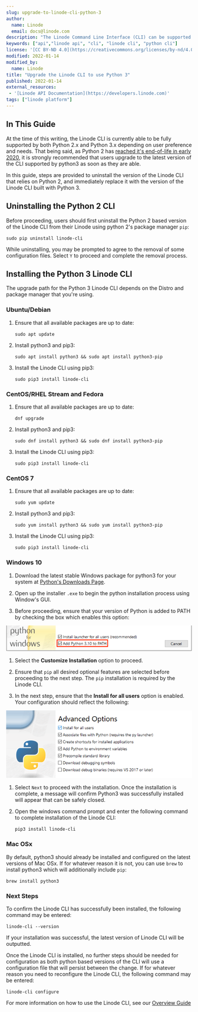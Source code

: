 ```yaml
---
slug: upgrade-to-linode-cli-python-3
author:
  name: Linode
  email: docs@linode.com
description: "The Linode Command Line Interface (CLI) can be supported by both Python 2.x and Python 3.x, however As Python 2 has reached an end of life it is recommended that users upgrade to Python 3 as soon as they are able. This guide outlines the simplest methods for upgrading python and the Linode CLI."
keywords: ["api","linode api", "cli", "linode cli", "python cli"]
license: '[CC BY-ND 4.0](https://creativecommons.org/licenses/by-nd/4.0)'
modified: 2022-01-14
modified_by:
  name: Linode
title: "Upgrade the Linode CLI to use Python 3"
published: 2022-01-14
external_resources:
 - '[Linode API Documentation](https://developers.linode.com)'
tags: ["linode platform"]
---
```


## In This Guide

At the time of this writing, the Linode CLI is currently able to be fully supported by both Python 2.x and Python 3.x depending on user preference and needs. That being said, as Python 2 has [reached it's end-of-life in early 2020](https://www.python.org/doc/sunset-python-2/#:~:text=We%20have%20decided%20that%20January,a%20security%20problem%20in%20it.), it is strongly recommended that users upgrade to the latest version of the CLI supported by python3 as soon as they are able.

In this guide, steps are provided to uninstall the version of the Linode CLI that relies on Python 2, and immediately replace it with the version of the Linode CLI built with Python 3.

## Uninstalling the Python 2 CLI

Before proceeding, users should first uninstall the Python 2 based version of the Linode CLI from their Linode using python 2's package manager `pip`:

    sudo pip uninstall linode-cli

While uninstalling, you may be prompted to agree to the removal of some configuration files. Select `Y` to proceed and complete the removal process.

## Installing the Python 3 Linode CLI

The upgrade path for the Python 3 Linode CLI depends on the Distro and package manager that you're using.

### Ubuntu/Debian

1.  Ensure that all available packages are up to date:

        sudo apt update

1.  Install python3 and pip3:

        sudo apt install python3 && sudo apt install python3-pip

1.  Install the Linode CLI using pip3:

        sudo pip3 install linode-cli

### CentOS/RHEL Stream and Fedora

1.  Ensure that all available packages are up to date:

        dnf upgrade

1.  Install python3 and pip3:

        sudo dnf install python3 && sudo dnf install python3-pip

1.  Install the Linode CLI using pip3:

        sudo pip3 install linode-cli



### CentOS 7

1. Ensure that all available packages are up to date:

       sudo yum update

1. Install python3 and pip3:

       sudo yum install python3 && sudo yum install python3-pip

1. Install the Linode CLI using pip3:

       sudo pip3 install linode-cli

### Windows 10

1. Download the latest stable Windows package for python3 for your system at [Python's Downloads Page](https://www.python.org/downloads/windows/).

1. Open up the installer `.exe` to begin the python installation process using Window's GUI.

1. Before proceeding, ensure that your version of Python is added to PATH by checking the box which enables this option:

[![Python WIndows Path Option](windows-python-path.png)](windows-python-path.png)

1. Select the **Customize Installation** option to proceed.

1. Ensure that `pip` all desired optional features are selected before proceeding to the next step. The `pip` installation is required by the Linode CLI.

1. In the next step, ensure that the **Install for all users** option is enabled. Your configuration should reflect the following:

![Python on Windows Advanced Options](windows-python-options.png "Advanced Options on Windows Python3")


1. Select `Next` to proceed with the installation. Once the installation is complete, a message will confirm Python3 was successfully installed will appear that can be safely closed.

1. Open the windows command prompt and enter the following command to complete installation of the Linode CLI:

       pip3 install linode-cli

### Mac OSx

By default, python3 should already be installed and configured on the latest versions of Mac OSx. If for whatever reason it is not, you can use `brew` to install python3 which will additionally include `pip`:

    brew install python3


### Next Steps

To confirm the Linode CLI has successfully been installed, the following command may be entered:

    linode-cli --version

If your installation was successful, the latest version of Linode CLI will be outputted.

Once the Linode CLI is installed, no further steps should be needed for configuration as both python based versions of the CLI will use a configuration file that will persist between the change. If for whatever reason you need to reconfigure the Linode CLI, the following command may be entered:

    linode-cli configure

For more information on how to use the Linode CLI, see our [Overview Guide](/docs/guides/linode-cli/)
